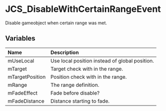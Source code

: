 # JCS_DisableWithCertainRangeEvent

Disable gameobject when certain range was met.

## Variables

| Name             | Description                                    |
|:-----------------|:-----------------------------------------------|
| mUseLocal        | Use local position instead of global position. |
| mTarget          | Target check with in the range.                |
| mTargetPosition  | Position check with in the range.              |
| mRange           | The range definition.                          |
| mFadeEffect      | Fade before disable?                           |
| mFadeDistance    | Distance starting to fade.                     |
